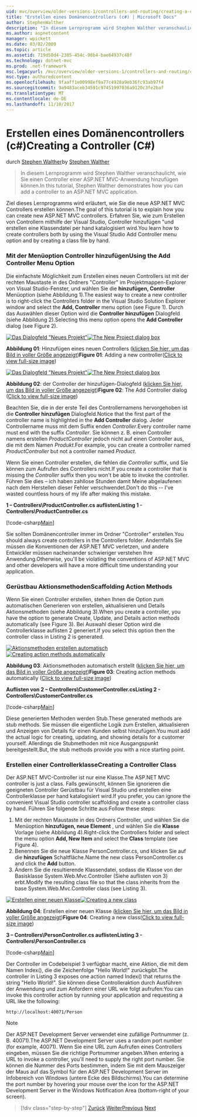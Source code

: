 ```yaml
---
uid: mvc/overview/older-versions-1/controllers-and-routing/creating-a-controller-cs
title: "Erstellen eines Domänencontrollers (c#) | Microsoft Docs"
author: StephenWalther
description: "In diesem Lernprogramm wird Stephen Walther veranschaulicht, wie Sie einen Controller einer ASP.NET MVC-Anwendung hinzufügen können."
ms.author: aspnetcontent
manager: wpickett
ms.date: 03/02/2009
ms.topic: article
ms.assetid: 719d50d4-2305-454c-98b4-bae64937c48f
ms.technology: dotnet-mvc
ms.prod: .net-framework
msc.legacyurl: /mvc/overview/older-versions-1/controllers-and-routing/creating-a-controller-cs
msc.type: authoredcontent
ms.openlocfilehash: 9faaff1e00998ef9a77c4928a9eb36fc93ab97f4
ms.sourcegitcommit: 9a9483aceb34591c97451997036a9120c3fe2baf
ms.translationtype: MT
ms.contentlocale: de-DE
ms.lasthandoff: 11/10/2017
---
```

<a name="creating-a-controller-c"></a><span data-ttu-id="a7a14-103">Erstellen eines Domänencontrollers (c#)</span><span class="sxs-lookup"><span data-stu-id="a7a14-103">Creating a Controller (C#)</span></span>
====================
<span data-ttu-id="a7a14-104">durch [Stephen Walther](https://github.com/StephenWalther)</span><span class="sxs-lookup"><span data-stu-id="a7a14-104">by [Stephen Walther](https://github.com/StephenWalther)</span></span>

> <span data-ttu-id="a7a14-105">In diesem Lernprogramm wird Stephen Walther veranschaulicht, wie Sie einen Controller einer ASP.NET MVC-Anwendung hinzufügen können.</span><span class="sxs-lookup"><span data-stu-id="a7a14-105">In this tutorial, Stephen Walther demonstrates how you can add a controller to an ASP.NET MVC application.</span></span>


<span data-ttu-id="a7a14-106">Ziel dieses Lernprogramms wird erläutert, wie Sie die neue ASP.NET MVC Controllers erstellen können.</span><span class="sxs-lookup"><span data-stu-id="a7a14-106">The goal of this tutorial is to explain how you can create new ASP.NET MVC controllers.</span></span> <span data-ttu-id="a7a14-107">Erfahren Sie, wie zum Erstellen von Controllern mithilfe der Visual Studio, Controller hinzufügen "und erstellen eine Klassendatei per hand katalogisiert wird.</span><span class="sxs-lookup"><span data-stu-id="a7a14-107">You learn how to create controllers both by using the Visual Studio Add Controller menu option and by creating a class file by hand.</span></span>

### <a name="using-the-add-controller-menu-option"></a><span data-ttu-id="a7a14-108">Mit der Menüoption Controller hinzufügen</span><span class="sxs-lookup"><span data-stu-id="a7a14-108">Using the Add Controller Menu Option</span></span>

<span data-ttu-id="a7a14-109">Die einfachste Möglichkeit zum Erstellen eines neuen Controllers ist mit der rechten Maustaste in des Ordners "Controller" im Projektmappen-Explorer von Visual Studio-Fenster, und wählen Sie die **hinzufügen, Controller** Menüoption (siehe Abbildung 1).</span><span class="sxs-lookup"><span data-stu-id="a7a14-109">The easiest way to create a new controller is to right-click the Controllers folder in the Visual Studio Solution Explorer window and select the **Add, Controller** menu option (see Figure 1).</span></span> <span data-ttu-id="a7a14-110">Durch das Auswählen dieser Option wird die **Controller hinzufügen** Dialogfeld (siehe Abbildung 2).</span><span class="sxs-lookup"><span data-stu-id="a7a14-110">Selecting this menu option opens the **Add Controller** dialog (see Figure 2).</span></span>


<span data-ttu-id="a7a14-111">[![Das Dialogfeld "Neues Projekt"](creating-a-controller-cs/_static/image1.jpg)](creating-a-controller-cs/_static/image1.png)</span><span class="sxs-lookup"><span data-stu-id="a7a14-111">[![The New Project dialog box](creating-a-controller-cs/_static/image1.jpg)](creating-a-controller-cs/_static/image1.png)</span></span>

<span data-ttu-id="a7a14-112">**Abbildung 01**: Hinzufügen eines neuen Controllers ([klicken Sie hier, um das Bild in voller Größe angezeigt](creating-a-controller-cs/_static/image2.png))</span><span class="sxs-lookup"><span data-stu-id="a7a14-112">**Figure 01**: Adding a new controller([Click to view full-size image](creating-a-controller-cs/_static/image2.png))</span></span>


<span data-ttu-id="a7a14-113">[![Das Dialogfeld "Neues Projekt"](creating-a-controller-cs/_static/image2.jpg)](creating-a-controller-cs/_static/image3.png)</span><span class="sxs-lookup"><span data-stu-id="a7a14-113">[![The New Project dialog box](creating-a-controller-cs/_static/image2.jpg)](creating-a-controller-cs/_static/image3.png)</span></span>

<span data-ttu-id="a7a14-114">**Abbildung 02**: der Controller der hinzufügen-Dialogfeld ([klicken Sie hier, um das Bild in voller Größe angezeigt](creating-a-controller-cs/_static/image4.png))</span><span class="sxs-lookup"><span data-stu-id="a7a14-114">**Figure 02**: The Add Controller dialog ([Click to view full-size image](creating-a-controller-cs/_static/image4.png))</span></span>


<span data-ttu-id="a7a14-115">Beachten Sie, die in der erste Teil des Controllernamens hervorgehoben ist die **Controller hinzufügen** Dialogfeld.</span><span class="sxs-lookup"><span data-stu-id="a7a14-115">Notice that the first part of the controller name is highlighted in the **Add Controller** dialog.</span></span> <span data-ttu-id="a7a14-116">Jeder Controllername muss mit dem Suffix enden *Controller*.</span><span class="sxs-lookup"><span data-stu-id="a7a14-116">Every controller name must end with the suffix *Controller*.</span></span> <span data-ttu-id="a7a14-117">Sie können z. B. einen Controller namens erstellen *ProductController* jedoch nicht auf einen Controller aus, die mit dem Namen *Produkt*.</span><span class="sxs-lookup"><span data-stu-id="a7a14-117">For example, you can create a controller named *ProductController* but not a controller named *Product*.</span></span>


<span data-ttu-id="a7a14-118">Wenn Sie einen Controller erstellen, die fehlen die *Controller* suffix, und Sie können zum Aufrufen des Controllers nicht.</span><span class="sxs-lookup"><span data-stu-id="a7a14-118">If you create a controller that is missing the *Controller* suffix then you won't be able to invoke the controller.</span></span> <span data-ttu-id="a7a14-119">Führen Sie dies – ich haben zahllose Stunden damit Meine abgelaufenen nach dem Herstellen dieser Fehler verschwendet.</span><span class="sxs-lookup"><span data-stu-id="a7a14-119">Don't do this -- I've wasted countless hours of my life after making this mistake.</span></span>


<span data-ttu-id="a7a14-120">**1 – Controllers\ProductController.cs auflisten**</span><span class="sxs-lookup"><span data-stu-id="a7a14-120">**Listing 1 - Controllers\ProductController.cs**</span></span>

[!code-csharp[Main](creating-a-controller-cs/samples/sample1.cs)]

<span data-ttu-id="a7a14-121">Sie sollten Domänencontroller immer im Ordner "Controller" erstellen.</span><span class="sxs-lookup"><span data-stu-id="a7a14-121">You should always create controllers in the Controllers folder.</span></span> <span data-ttu-id="a7a14-122">Andernfalls Sie müssen die Konventionen der ASP.NET MVC verletzen, und andere Entwickler müssen nacheinander schwieriger verstehen Ihre Anwendung.</span><span class="sxs-lookup"><span data-stu-id="a7a14-122">Otherwise, you'll be violating the conventions of ASP.NET MVC and other developers will have a more difficult time understanding your application.</span></span>

### <a name="scaffolding-action-methods"></a><span data-ttu-id="a7a14-123">Gerüstbau Aktionsmethoden</span><span class="sxs-lookup"><span data-stu-id="a7a14-123">Scaffolding Action Methods</span></span>

<span data-ttu-id="a7a14-124">Wenn Sie einen Controller erstellen, stehen Ihnen die Option zum automatischen Generieren von erstellen, aktualisieren und Details Aktionsmethoden (siehe Abbildung 3).</span><span class="sxs-lookup"><span data-stu-id="a7a14-124">When you create a controller, you have the option to generate Create, Update, and Details action methods automatically (see Figure 3).</span></span> <span data-ttu-id="a7a14-125">Bei Auswahl dieser Option wird die Controllerklasse auflisten 2 generiert.</span><span class="sxs-lookup"><span data-stu-id="a7a14-125">If you select this option then the controller class in Listing 2 is generated.</span></span>


<span data-ttu-id="a7a14-126">[![Aktionsmethoden erstellen automatisch](creating-a-controller-cs/_static/image3.jpg)](creating-a-controller-cs/_static/image5.png)</span><span class="sxs-lookup"><span data-stu-id="a7a14-126">[![Creating action methods automatically](creating-a-controller-cs/_static/image3.jpg)](creating-a-controller-cs/_static/image5.png)</span></span>

<span data-ttu-id="a7a14-127">**Abbildung 03**: Aktionsmethoden automatisch erstellt ([klicken Sie hier, um das Bild in voller Größe angezeigt](creating-a-controller-cs/_static/image6.png))</span><span class="sxs-lookup"><span data-stu-id="a7a14-127">**Figure 03**: Creating action methods automatically ([Click to view full-size image](creating-a-controller-cs/_static/image6.png))</span></span>


<span data-ttu-id="a7a14-128">**Auflisten von 2 – Controllers\CustomerController.cs**</span><span class="sxs-lookup"><span data-stu-id="a7a14-128">**Listing 2 - Controllers\CustomerController.cs**</span></span>

[!code-csharp[Main](creating-a-controller-cs/samples/sample2.cs)]

<span data-ttu-id="a7a14-129">Diese generierten Methoden werden Stub.</span><span class="sxs-lookup"><span data-stu-id="a7a14-129">These generated methods are stub methods.</span></span> <span data-ttu-id="a7a14-130">Sie müssen die eigentliche Logik zum Erstellen, aktualisieren und Anzeigen von Details für einen Kunden selbst hinzufügen.</span><span class="sxs-lookup"><span data-stu-id="a7a14-130">You must add the actual logic for creating, updating, and showing details for a customer yourself.</span></span> <span data-ttu-id="a7a14-131">Allerdings die Stubmethoden mit nice Ausgangspunkt bereitgestellt.</span><span class="sxs-lookup"><span data-stu-id="a7a14-131">But, the stub methods provide you with a nice starting point.</span></span>

### <a name="creating-a-controller-class"></a><span data-ttu-id="a7a14-132">Erstellen einer Controllerklasse</span><span class="sxs-lookup"><span data-stu-id="a7a14-132">Creating a Controller Class</span></span>

<span data-ttu-id="a7a14-133">Der ASP.NET MVC-Controller ist nur eine Klasse.</span><span class="sxs-lookup"><span data-stu-id="a7a14-133">The ASP.NET MVC controller is just a class.</span></span> <span data-ttu-id="a7a14-134">Falls gewünscht, können Sie ignorieren die geeigneten Controller Gerüstbau für Visual Studio und erstellen eine Controllerklasse per hand katalogisiert wird.</span><span class="sxs-lookup"><span data-stu-id="a7a14-134">If you prefer, you can ignore the convenient Visual Studio controller scaffolding and create a controller class by hand.</span></span> <span data-ttu-id="a7a14-135">Führen Sie folgende Schritte aus:</span><span class="sxs-lookup"><span data-stu-id="a7a14-135">Follow these steps:</span></span>

1. <span data-ttu-id="a7a14-136">Mit der rechten Maustaste in des Ordners Controller, und wählen Sie die Menüoption **hinzufügen, neue Element** , und wählen Sie die **Klasse** Vorlage (siehe Abbildung 4).</span><span class="sxs-lookup"><span data-stu-id="a7a14-136">Right-click the Controllers folder and select the menu option **Add, New Item** and select the **Class** template (see Figure 4).</span></span>
2. <span data-ttu-id="a7a14-137">Benennen Sie die neue Klasse PersonController.cs, und klicken Sie auf die **hinzufügen** Schaltfläche.</span><span class="sxs-lookup"><span data-stu-id="a7a14-137">Name the new class PersonController.cs and click the **Add** button.</span></span>
3. <span data-ttu-id="a7a14-138">Ändern Sie die resultierende Klassendatei, sodass die Klasse von der Basisklasse System.Web.Mvc.Controller (Siehe auflisten von 3) erbt.</span><span class="sxs-lookup"><span data-stu-id="a7a14-138">Modify the resulting class file so that the class inherits from the base System.Web.Mvc.Controller class (see Listing 3).</span></span>


<span data-ttu-id="a7a14-139">[![Erstellen einer neuen Klasse](creating-a-controller-cs/_static/image4.jpg)](creating-a-controller-cs/_static/image7.png)</span><span class="sxs-lookup"><span data-stu-id="a7a14-139">[![Creating a new class](creating-a-controller-cs/_static/image4.jpg)](creating-a-controller-cs/_static/image7.png)</span></span>

<span data-ttu-id="a7a14-140">**Abbildung 04**: Erstellen einer neuen Klasse ([klicken Sie hier, um das Bild in voller Größe angezeigt](creating-a-controller-cs/_static/image8.png))</span><span class="sxs-lookup"><span data-stu-id="a7a14-140">**Figure 04**: Creating a new class([Click to view full-size image](creating-a-controller-cs/_static/image8.png))</span></span>


<span data-ttu-id="a7a14-141">**3 – Controllers\PersonController.cs auflisten**</span><span class="sxs-lookup"><span data-stu-id="a7a14-141">**Listing 3 - Controllers\PersonController.cs**</span></span>

[!code-csharp[Main](creating-a-controller-cs/samples/sample3.cs)]

<span data-ttu-id="a7a14-142">Der Controller im Codebeispiel 3 verfügbar macht, eine Aktion, die mit dem Namen Index(), die die Zeichenfolge "Hello World!" zurückgibt.</span><span class="sxs-lookup"><span data-stu-id="a7a14-142">The controller in Listing 3 exposes one action named Index() that returns the string "Hello World!".</span></span> <span data-ttu-id="a7a14-143">Sie können diese Controlleraktion durch Ausführen der Anwendung und zum Anfordern einer URL wie folgt aufrufen:</span><span class="sxs-lookup"><span data-stu-id="a7a14-143">You can invoke this controller action by running your application and requesting a URL like the following:</span></span>

`http://localhost:40071/Person`

> [!NOTE] 
> 
> <span data-ttu-id="a7a14-144">Der ASP.NET Development Server verwendet eine zufällige Portnummer (z. B. 40071).</span><span class="sxs-lookup"><span data-stu-id="a7a14-144">The ASP.NET Development Server uses a random port number (for example, 40071).</span></span> <span data-ttu-id="a7a14-145">Wenn Sie eine URL zum Aufrufen eines Controllers eingeben, müssen Sie die richtige Portnummer angeben.</span><span class="sxs-lookup"><span data-stu-id="a7a14-145">When entering a URL to invoke a controller, you'll need to supply the right port number.</span></span> <span data-ttu-id="a7a14-146">Sie können die Nummer des Ports bestimmen, indem Sie mit dem Mauszeiger der Maus auf das Symbol für den ASP.NET Development Server im Infobereich von Windows (untere Ecke des Bildschirms).</span><span class="sxs-lookup"><span data-stu-id="a7a14-146">You can determine the port number by hovering your mouse over the icon for the ASP.NET Development Server in the Windows Notification Area (bottom-right of your screen).</span></span>

>[!div class="step-by-step"]
<span data-ttu-id="a7a14-147">[Zurück](adding-dynamic-content-to-a-cached-page-cs.md)
[Weiter](creating-an-action-cs.md)</span><span class="sxs-lookup"><span data-stu-id="a7a14-147">[Previous](adding-dynamic-content-to-a-cached-page-cs.md)
[Next](creating-an-action-cs.md)</span></span>
